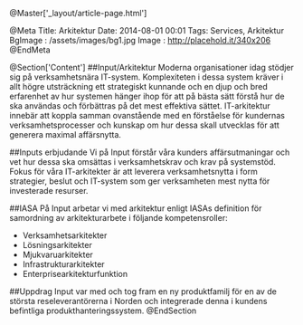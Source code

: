 @Master['_layout/article-page.html'] 

@Meta
Title: Arkitektur
Date: 2014-08-01 00:01
Tags: Services, Arkitektur
BgImage : /assets/images/bg1.jpg
Image : http://placehold.it/340x206
@EndMeta

@Section['Content']
##Input/Arkitektur
Moderna organisationer idag stödjer sig på verksamhetsnära IT-system. Komplexiteten i dessa system kräver i allt högre utsträckning ett strategiskt kunnande och en djup och bred erfarenhet av hur systemen hänger ihop för att på bästa sätt förstå hur de ska användas och förbättras på det mest effektiva sättet. IT-arkitektur innebär att koppla samman ovanstående med en förståelse för kundernas verksamhetsprocesser och kunskap om hur dessa skall utvecklas för att generera maximal affärsnytta.

##Inputs erbjudande
Vi på Input förstår våra kunders affärsutmaningar och vet hur dessa ska omsättas i verksamhetskrav och krav på systemstöd. Fokus för våra IT-arkitekter är att leverera verksamhetsnytta i form strategier, beslut och IT-system som ger verksamheten mest nytta för investerade resurser.

##IASA
På Input arbetar vi med arkitektur enligt IASAs definition för samordning av arkitekturarbete i följande kompetensroller:

- Verksamhetsarkitekter
- Lösningsarkitekter
- Mjukvaruarkitekter
- Infrastrukturarkitekter
- Enterprisearkitekturfunktion

##Uppdrag
Input var med och tog fram en ny produktfamilj för en av de största reseleverantörerna i Norden och integrerade denna i kundens befintliga produkthanteringssystem.
@EndSection